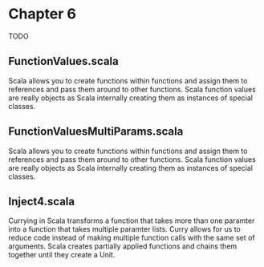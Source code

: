# Chapter 6
TODO

## FunctionValues.scala
Scala allows you to create functions within functions and assign them to references and pass them around to other functions. Scala function values are really objects as Scala internally creating them as instances of special classes. 

## FunctionValuesMultiParams.scala
Scala allows you to create functions within functions and assign them to references and pass them around to other functions. Scala function values are really objects as Scala internally creating them as instances of special classes. 

## Inject4.scala
Currying in Scala transforms a function that takes more than one paramter into a function that takes multiple paramter lists. Curry allows for us to reduce code instead of making multiple function calls with the same set of arguments. Scala creates partially applied functions and chains them together until they create a Unit.

